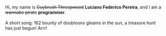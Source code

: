 Hi, my name is ~~Guybrush Threepwood~~ **Luciano Federico Pereira**, and I am a ~~wannabe pirate~~ **programmer**.<br><br>A short song: 162 bounty of doubloons gleams in the sun, a treasure hunt has just begun! Arrr!
